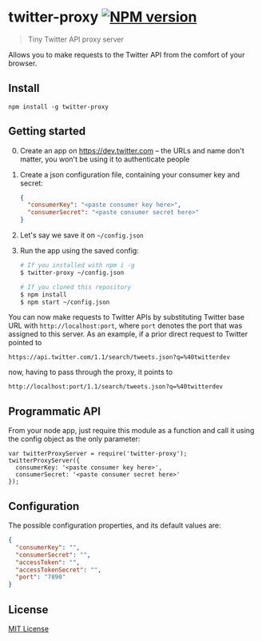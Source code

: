 # twitter-proxy [![NPM version](https://badge.fury.io/js/twitter-proxy.svg)](https://npmjs.org/package/twitter-proxy)

> Tiny Twitter API proxy server

Allows you to make requests to the Twitter API from the comfort of your browser.

## Install

`npm install -g twitter-proxy`

## Getting started

0. Create an app on https://dev.twitter.com – the URLs and name don't matter, you won't be using it to authenticate people

0. Create a json configuration file, containing your consumer key and secret:

    ```json
    {
      "consumerKey": "<paste consumer key here>",
      "consumerSecret": "<paste consumer secret here>"
    }
    ```

0. Let's say we save it on `~/config.json`

0. Run the app using the saved config: 

    ```sh
    # If you installed with npm i -g
    $ twitter-proxy ~/config.json

    # If you cloned this repository
    $ npm install
    $ npm start ~/config.json
    ```

You can now make requests to Twitter APIs by substituting Twitter base URL with `http://localhost:port`, where `port`
denotes the port that was assigned to this server. As an example, if a prior direct request to Twitter pointed to

```
https://api.twitter.com/1.1/search/tweets.json?q=%40twitterdev
```

now, having to pass through the proxy, it points to

```
http://localhost:port/1.1/search/tweets.json?q=%40twitterdev
```

## Programmatic API

From your node app, just require this module as a function and call it using the config object as the only parameter:

```
var twitterProxyServer = require('twitter-proxy');
twitterProxyServer({
  consumerKey: '<paste consumer key here>',
  consumerSecret: '<paste consumer secret here>'
});
```

## Configuration

The possible configuration properties, and its default values are:

```json
{
  "consumerKey": "",
  "consumerSecret": "",
  "accessToken": "",
  "accessTokenSecret": "",
  "port": "7890"
}
```

## License

[MIT License](http://phuu.mit-license.org/)

